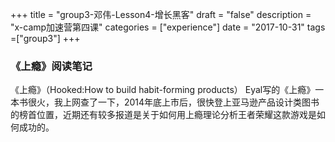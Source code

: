 +++
title = "group3-邓伟-Lesson4-增长黑客"
draft = "false"
description = "x-camp加速营第四课"
categories = ["experience"]
date = "2017-10-31"
tags =["group3"]
+++

### 《上瘾》阅读笔记

《上瘾》（Hooked:How to build habit-forming products）
Eyal写的《上瘾》一本书很火，我上网查了一下，2014年底上市后，很快登上亚马逊产品设计类图书的榜首位置，近期还有较多报道是关于如何用上瘾理论分析王者荣耀这款游戏是如何成功的。
